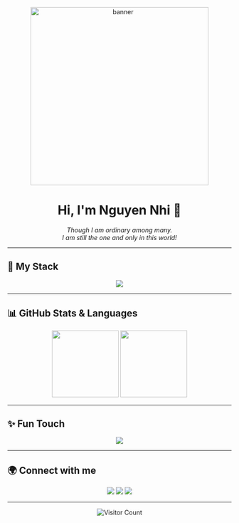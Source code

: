<p align="center">
  <img src="img.jpg" alt="banner" width="400"/>
</p>


<h1 align="center">
  Hi, I'm <b>Nguyen Nhi</b> 👋
</h1>

<p align="center">
  <i>Though I am ordinary among many.<br>
  I am still the one and only in this world!</i>
</p>

---

## 🔧 My Stack  

<p align="center">
  <img src="https://skillicons.dev/icons?i=html,css,js,git,github,vscode,python" />
</p>

---

## 📊 GitHub Stats & Languages  

<p align="center">
  <img src="https://github-readme-stats.vercel.app/api?username=NgNhi2006&show_icons=true&theme=tokyonight" height="150" />
  <img src="https://github-readme-stats.vercel.app/api/top-langs/?username=NgNhi2006&layout=compact&theme=tokyonight" height="150" />
</p>

---

## ✨ Fun Touch  

<p align="center">
  <img src="https://readme-typing-svg.herokuapp.com?size=22&color=F70776&center=true&vCenter=true&width=500&height=40&lines=Frontend+Developer;Open+Source+Enthusiast;Always+Learning+New+Things" />
</p>

---

## 🌍 Connect with me  

<p align="center">
  <a href="https://www.facebook.com/ngthnh06"><img src="https://img.shields.io/badge/Facebook-1877F2?logo=facebook&logoColor=white" /></a>
  <a href="https://www.tiktok.com/@tnw.dev"><img src="https://img.shields.io/badge/TikTok-000000?logo=tiktok&logoColor=white" /></a>
  <a href="mailto:tniw.dev@gmail.com"><img src="https://img.shields.io/badge/Gmail-D14836?logo=gmail&logoColor=white" /></a>
</p>

---

<p align="center">
  <img src="https://profile-counter.glitch.me/NgNhi2006/count.svg" alt="Visitor Count" />
</p>
